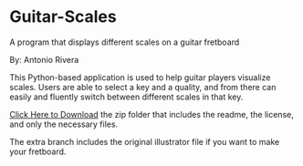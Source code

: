 # Guitar-Scales
A program that displays different scales on a guitar fretboard

By: Antonio Rivera


This Python-based application is used to help guitar players visualize scales. Users are able to select a key and a quality, and from there can easily and fluently switch between different scales in that key.

[Click Here to Download](https://github.com/antonioddrivera/Guitar-Scales/archive/refs/heads/main/GuitarScales.zip) the zip folder that includes the readme, the license, and only the necessary files.

The extra branch includes the original illustrator file if you want to make your fretboard.
